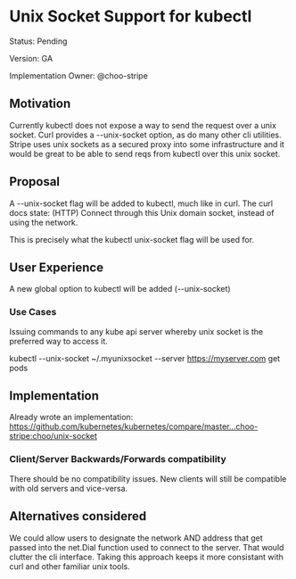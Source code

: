 # Unix Socket Support for kubectl

Status: Pending

Version: GA

Implementation Owner: @choo-stripe

## Motivation

Currently kubectl does not expose a way to send the request over a unix socket. Curl provides a --unix-socket option, as do many other cli utilities. Stripe uses unix sockets as a secured proxy into some infrastructure and it would be great to be able to send reqs from kubectl over this unix socket.

## Proposal


A --unix-socket flag will be added to kubectl, much like in curl. The curl docs state:
(HTTP) Connect through this Unix domain socket, instead of using the network.

This is precisely what the kubectl unix-socket flag will be used for.

## User Experience

A new global option to kubectl will be added (--unix-socket)

### Use Cases

Issuing commands to any kube api server whereby unix socket is the preferred way to access it.

kubectl --unix-socket ~/.myunixsocket --server https://myserver.com get pods

## Implementation

Already wrote an implementation:
https://github.com/kubernetes/kubernetes/compare/master...choo-stripe:choo/unix-socket

### Client/Server Backwards/Forwards compatibility

There should be no compatibility issues. New clients will still be compatible with old servers and vice-versa.

## Alternatives considered

We could allow users to designate the network AND address that get passed into the net.Dial function used to connect to the server. That would clutter the cli interface. Taking this approach keeps it more consistant with curl and other familiar unix tools.

